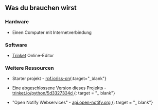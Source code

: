 ## Was du brauchen wirst

### Hardware

+ Einen Computer mit Internetverbindung

### Software

+ [Trinket](https://trinket.io/) Online-Editor

### Weitere Ressourcen

+ Starter projekt - [rpf.io/iss-on](http://rpf.io/iss-on){:target="_blank"}

+ Eine abgeschlossene Version dieses Projekts - [ trinket.io/python/5d3327334d ](https://trinket.io/python/5d3327334d) {: target = "_ blank"}

+ "Open Notify Webservices" - [ api.open-notify.org ](http://api.open-notify.org/) {: target = "_ blank"}